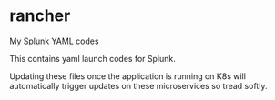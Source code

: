 # rancher
My Splunk YAML codes

This contains yaml launch codes for Splunk.

Updating these files once the application is running on K8s will automatically trigger updates on these microservices so tread softly.
